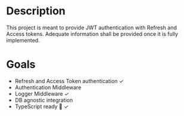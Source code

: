 # Description

This project is meant to provide JWT authentication with Refresh and Access tokens. Adequate information shall be provided once it is fully implemented.

# Goals
- Refresh and Access Token authentication ✓
- Authentication Middleware 
- Logger Middleware ✓
- DB agnostic integration
- TypeScript ready 🚀 ✓
